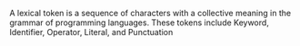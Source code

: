 A lexical token is a sequence of characters with a collective meaning in the grammar of programming languages. These tokens include Keyword, Identifier, Operator, Literal, and Punctuation
